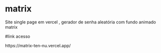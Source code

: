 # matrix
Site single page em vercel , gerador de senha aleatória com fundo animado matrix

#link acesso 
<link>https://matrix-ten-nu.vercel.app/<link/>
